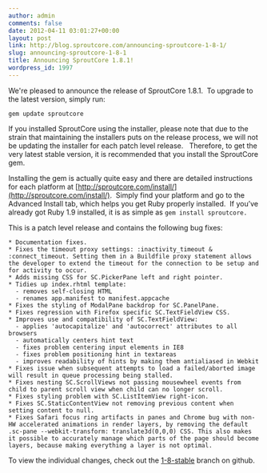 ```yaml
---
author: admin
comments: false
date: 2012-04-11 03:01:27+00:00
layout: post
link: http://blog.sproutcore.com/announcing-sproutcore-1-8-1/
slug: announcing-sproutcore-1-8-1
title: Announcing SproutCore 1.8.1!
wordpress_id: 1997
---
```


We're pleased to announce the release of SproutCore 1.8.1.  To upgrade to the latest version, simply run:

    
    gem update sproutcore




If you installed SproutCore using the installer, please note that due to the strain that maintaining the installers puts on the release process, we will not be updating the installer for each patch level release.   Therefore, to get the very latest stable version, it is recommended that you install the SproutCore gem.




Installing the gem is actually quite easy and there are detailed instructions for each platform at [http://sproutcore.com/install/](http://sproutcore.com/install/).  Simply find your platform and go to the Advanced Install tab, which helps you get Ruby properly installed.  If you’ve already got Ruby 1.9 installed, it is as simple as `gem install sproutcore.`


<!-- more -->
This is a patch level release and contains the following bug fixes:

    
    * Documentation fixes.
    * Fixes the timeout proxy settings: :inactivity_timeout & :connect_timeout. Setting them in a Buildfile proxy statement allows the developer to extend the timeout for the connection to be setup and for activity to occur.
    * Adds missing CSS for SC.PickerPane left and right pointer.
    * Tidies up index.rhtml template:
      - removes self-closing HTML
      - renames app.manifest to manifest.appcache
    * Fixes the styling of ModalPane backdrop for SC.PanelPane.
    * Fixes regression with Firefox specific SC.TextFieldView CSS.
    * Improves use and compatibility of SC.TextFieldView:
      - applies 'autocapitalize' and 'autocorrect' attributes to all browsers
      - automatically centers hint text
      - fixes problem centering input elements in IE8
      - fixes problem positioning hint in textareas
      - improves readability of hints by making them antialiased in Webkit
    * Fixes issue when subsequent attempts to load a failed/aborted image will result in queue processing being stalled.
    * Fixes nesting SC.ScrollViews not passing mousewheel events from child to parent scroll view when child can no longer scroll.
    * Fixes styling problem with SC.ListItemView right-icon.
    * Fixes SC.StaticContentView not removing previous content when setting content to null.
    * Fixes Safari focus ring artifacts in panes and Chrome bug with non-HW accelerated animations in render layers, by removing the default .sc-pane --webkit-transform: translate3d(0,0,0) CSS. This also makes it possible to accurately manage which parts of the page should become layers, because making everything a layer is not optimal.


To view the individual changes, check out the [1-8-stable](https://github.com/sproutcore/sproutcore/tree/1-8-stable) branch on github.
